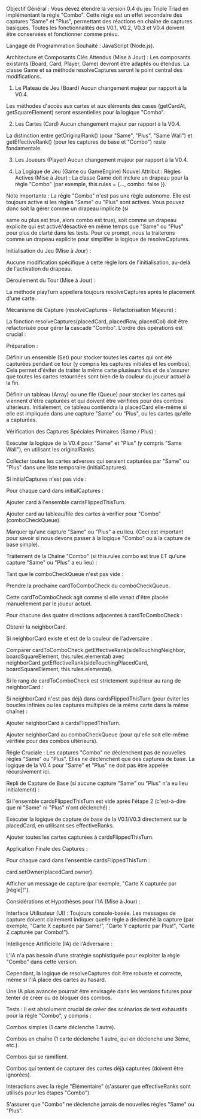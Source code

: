 Objectif Général :
Vous devez étendre la version 0.4 du jeu Triple Triad en implémentant la règle "Combo". Cette règle est un effet secondaire des captures "Same" et "Plus", permettant des réactions en chaîne de captures basiques. Toutes les fonctionnalités des V0.1, V0.2, V0.3 et V0.4 doivent être conservées et fonctionner comme prévu.

Langage de Programmation Souhaité : JavaScript (Node.js).

Architecture et Composants Clés Attendus (Mise à Jour) :
Les composants existants (Board, Card, Player, Game) devront être adaptés ou étendus. La classe Game et sa méthode resolveCaptures seront le point central des modifications.

1. Le Plateau de Jeu (Board)
   Aucun changement majeur par rapport à la V0.4.

Les méthodes d'accès aux cartes et aux éléments des cases (getCardAt, getSquareElement) seront essentielles pour la logique "Combo".

2. Les Cartes (Card)
   Aucun changement majeur par rapport à la V0.4.

La distinction entre getOriginalRank() (pour "Same", "Plus", "Same Wall") et getEffectiveRank() (pour les captures de base et "Combo") reste fondamentale.    

3. Les Joueurs (Player)
                                                                                                                                                             Aucun changement majeur par rapport à la V0.4.

4. La Logique de Jeu (Game ou GameEngine)
   Nouvel Attribut : Règles Actives (Mise à Jour) : La classe Game doit inclure un drapeau pour la règle "Combo" (par exemple, this.rules = {..., combo: false }).

Note importante : La règle "Combo" n'est pas une règle autonome. Elle est toujours active si les règles "Same" ou "Plus" sont actives.  Vous pouvez donc soit la gérer comme un drapeau implicite (si    

same ou plus est true, alors combo est true), soit comme un drapeau explicite qui est activé/désactivé en même temps que "Same" ou "Plus" pour plus de clarté dans les tests. Pour ce prompt, nous la traiterons comme un drapeau explicite pour simplifier la logique de resolveCaptures.

Initialisation du Jeu (Mise à Jour) :

Aucune modification spécifique à cette règle lors de l'initialisation, au-delà de l'activation du drapeau.

Déroulement du Tour (Mise à Jour) :

La méthode playTurn appellera toujours resolveCaptures après le placement d'une carte.

Mécanisme de Capture (resolveCaptures - Refactorisation Majeure) :

La fonction resolveCaptures(placedCard, placedRow, placedCol) doit être refactorisée pour gérer la cascade "Combo". L'ordre des opérations est crucial :

Préparation :

Définir un ensemble (Set) pour stocker toutes les cartes qui ont été capturées pendant ce tour (y compris les captures initiales et les combos). Cela permet d'éviter de traiter la même carte plusieurs fois et de s'assurer que toutes les cartes retournées sont bien de la couleur du joueur actuel à la fin.

Définir un tableau (Array) ou une file (Queue) pour stocker les cartes qui viennent d'être capturées et qui doivent être vérifiées pour des combos ultérieurs. Initialement, ce tableau contiendra la placedCard elle-même si elle est impliquée dans une capture "Same" ou "Plus", ou les cartes qu'elle a capturées.

Vérification des Captures Spéciales Primaires (Same / Plus) :

Exécuter la logique de la V0.4 pour "Same" et "Plus" (y compris "Same Wall"), en utilisant les originalRanks.    

Collecter toutes les cartes adverses qui seraient capturées par "Same" ou "Plus" dans une liste temporaire (initialCaptures).

Si initialCaptures n'est pas vide :

Pour chaque card dans initialCaptures :

Ajouter card à l'ensemble cardsFlippedThisTurn.

Ajouter card au tableau/file des cartes à vérifier pour "Combo" (comboCheckQueue).

Marquer qu'une capture "Same" ou "Plus" a eu lieu. (Ceci est important pour savoir si nous devons passer à la logique "Combo" ou à la capture de base simple).

Traitement de la Chaîne "Combo" (si this.rules.combo est true ET qu'une capture "Same" ou "Plus" a eu lieu) :    

Tant que le comboCheckQueue n'est pas vide :

Prendre la prochaine cardToComboCheck du comboCheckQueue.

Cette cardToComboCheck agit comme si elle venait d'être placée manuellement par le joueur actuel.    

Pour chacune des quatre directions adjacentes à cardToComboCheck :

Obtenir la neighborCard.

Si neighborCard existe et est de la couleur de l'adversaire :

Comparer cardToComboCheck.getEffectiveRank(sideTouchingNeighbor, boardSquareElement, this.rules.elemental) avec neighborCard.getEffectiveRank(sideTouchingPlacedCard, boardSquareElement, this.rules.elemental).    

Si le rang de cardToComboCheck est strictement supérieur au rang de neighborCard :

Si neighborCard n'est pas déjà dans cardsFlippedThisTurn (pour éviter les boucles infinies ou les captures multiples de la même carte dans la même chaîne) :

Ajouter neighborCard à cardsFlippedThisTurn.

Ajouter neighborCard au comboCheckQueue (pour qu'elle soit elle-même vérifiée pour des combos ultérieurs).

Règle Cruciale : Les captures "Combo" ne déclenchent pas de nouvelles règles "Same" ou "Plus". Elles ne déclenchent que des captures de base.  La logique de la V0.4 pour "Same" et "Plus" ne doit pas être appelée récursivement ici.   

Repli de Capture de Base (si aucune capture "Same" ou "Plus" n'a eu lieu initialement) :

Si l'ensemble cardsFlippedThisTurn est vide après l'étape 2 (c'est-à-dire que ni "Same" ni "Plus" n'ont déclenché) :

Exécuter la logique de capture de base de la V0.1/V0.3 directement sur la placedCard, en utilisant ses effectiveRanks.    

Ajouter toutes les cartes capturées à cardsFlippedThisTurn.

Application Finale des Captures :

Pour chaque card dans l'ensemble cardsFlippedThisTurn :

card.setOwner(placedCard.owner).

Afficher un message de capture (par exemple, "Carte X capturée par [règle]!").

Considérations et Hypothèses pour l'IA (Mise à Jour) :

Interface Utilisateur (UI) : Toujours console-basée. Les messages de capture doivent clairement indiquer quelle règle a déclenché la capture (par exemple, "Carte X capturée par Same!", "Carte Y capturée par Plus!", "Carte Z capturée par Combo!").

Intelligence Artificielle (IA) de l'Adversaire :

L'IA n'a pas besoin d'une stratégie sophistiquée pour exploiter la règle "Combo" dans cette version.

Cependant, la logique de resolveCaptures doit être robuste et correcte, même si l'IA place des cartes au hasard.

Une IA plus avancée pourrait être envisagée dans les versions futures pour tenter de créer ou de bloquer des combos.

Tests : Il est absolument crucial de créer des scénarios de test exhaustifs pour la règle "Combo", y compris :

Combos simples (1 carte déclenche 1 autre).

Combos en chaîne (1 carte déclenche 1 autre, qui en déclenche une 3ème, etc.).

Combos qui se ramifient.

Combos qui tentent de capturer des cartes déjà capturées (doivent être ignorées).

Interactions avec la règle "Élémentaire" (s'assurer que effectiveRanks sont utilisés pour les étapes "Combo").

S'assurer que "Combo" ne déclenche jamais de nouvelles règles "Same" ou "Plus".